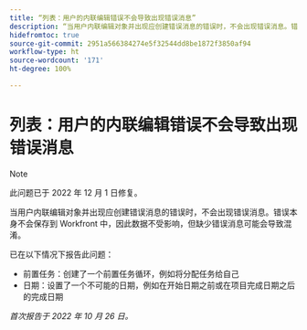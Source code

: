 ```yaml
---
title: “列表：用户的内联编辑错误不会导致出现错误消息”
description: “当用户内联编辑对象并出现应创建错误消息的错误时，不会出现错误消息。错误本身不会保存到 Workfront 中，因此数据不受影响，但缺少错误消息可能会导致混淆。”
hidefromtoc: true
source-git-commit: 2951a566384274e5f32544dd8be1872f3850af94
workflow-type: ht
source-wordcount: '171'
ht-degree: 100%

---
```



# 列表：用户的内联编辑错误不会导致出现错误消息

>[!NOTE]
>
>此问题已于 2022 年 12 月 1 日修复。

当用户内联编辑对象并出现应创建错误消息的错误时，不会出现错误消息。错误本身不会保存到 Workfront 中，因此数据不受影响，但缺少错误消息可能会导致混淆。

已在以下情况下报告此问题：

* 前置任务：创建了一个前置任务循环，例如将分配任务给自己
* 日期：设置了一个不可能的日期，例如在开始日期之前或在项目完成日期之后的完成日期

_首次报告于 2022 年 10 月 26 日。_

